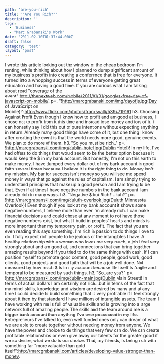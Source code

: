 ```yaml
---
path: 'are-you-rich'
title: '"Are You Rich?"'
description: ''
tags:
  - 'Business'
  - "Marc Grabanski's Work"
date: '2011-02-10T01:37:44.000Z'
draft: false
category: 'test'
layout: 'post'
---
```


I wrote this article looking out the window of the cheap bedroom I'm renting, while thinking about how I planned to dump significant amount of my business's profits into creating a conference that is free for everyone. It turned into a whopping success in terms of everyone getting great education and having a good time. If you are curious what I am talking about read "coverage of the event":http://thenextweb.com/mobile/2011/01/31/googles-free-day-of-javascript-on-mobile/. p=. "!http://marcgrabanski.com/img/dayofjs.jpg(Day of JavaScript on Mobile)!":http://www.flickr.com/photos/franksvalli/5394719161 h3. Choosing Against Profit Even though I know how to profit and am good at business, I chose not to profit from it this time and instead lose money and lots of it. I can honestly say I did this out of pure intentions without expecting anything in return. Already many good things have come of it, but one thing I know after creating the event is that the world needs more good, genuine events. We plan to do more of them. h3. "So you must be rich.." p=. !http://marcgrabanski.com/img/dublin-hotel.jpg(Dublin Hotel)! In my life, I've had offers to do things that would seem to be the better option because it would keep the $ in my bank account. But honestly, I'm not on this earth to make money. I have dumped every dollar out of my bank account in good faith several times because I believe it is the right thing to do. Money isn't my mission. My bar for success isn't money so you will see me spend money in ways that go against the rules of capitalism. I am simply trying to understand principles that make up a good person and I am trying to be that. Even if at times I have negative numbers in the bank account I am already rich in many ways. h3. "Negative $ but Rich? ..huh?" p=. !http://marcgrabanski.com/img/duluth-overlook.jpg(Duluth Minnesota Overlook)! Even though if you look at my bank account it shows some negative numbers, I believe more than ever I'm already rich. I can make financial decisions and could chose at any moment to not have those negative numbers exist, but what I build in peoples' hearts and minds is more important than my temporary pain, or profit. The fact that you are even reading this says something. I'm rich in passion to do things I love to do. I fully expect rich people to be jealous of the intangibles I have. A healthy relationship with a woman who loves me very much, a job I feel very strongly about and am good at, and connections that can bring together amazing results beyond if you tried to do the same things with cash. If I can position myself to promote good content, good people, good work, good clients, good projects and good faith that will be a job well done. Not measured by how much $ is in my account because life itself is fragile and temporal to be measured by such things. h3. "So..are you?" p=. !http://marcgrabanski.com/img/dublin-main.jpg(Dublin Main Street)! In terms of actual dollars I am certainly not rich...but in terms of the fact that my mind, skills, knowledge and wisdom are desired by many and at any time I could decide to build something that is very profitable if I feel strongly about it then by that standard I have millions of intangible assets. The team I have working with me is full of valuable skills and is growing into a large network full of amazing people. The skills and the team around me is a bigger bank account than anything I've ever possessed in my life. Entrepreneurs I've talked to, even well funded ones only can dream of what we are able to create together without needing money from anyone. We have the power and choice to do things that very few can do. We can create profitable relationships or even give away our talents for the greater good if we so desire, what we do is our choice. That, my friends, is being rich with something far "more valuable than gold itself":http://marcgrabanski.com/articles/developing-value-stronger-than-money.
